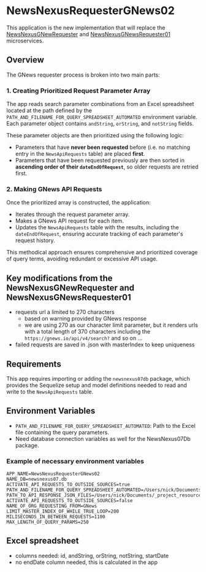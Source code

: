 # NewsNexusRequesterGNews02

This application is the new implementation that will replace the [NewsNexusGNewRequester](https://github.com/costa-rica/NewsNexusGNewRequester) and [NewsNexusGNewsRequester01](https://github.com/costa-rica/NewsNexusGNewsRequester01) microservices.

## Overview

The GNews requester process is broken into two main parts:

### 1. Creating Prioritized Request Parameter Array

The app reads search parameter combinations from an Excel spreadsheet located at the path defined by the `PATH_AND_FILENAME_FOR_QUERY_SPREADSHEET_AUTOMATED` environment variable. Each parameter object contains `andString`, `orString`, and `notString` fields.

These parameter objects are then prioritized using the following logic:

- Parameters that have **never been requested** before (i.e. no matching entry in the `NewsApiRequests` table) are placed **first**.
- Parameters that have been requested previously are then sorted in **ascending order of their `dateEndOfRequest`**, so older requests are retried first.

### 2. Making GNews API Requests

Once the prioritized array is constructed, the application:

- Iterates through the request parameter array.
- Makes a GNews API request for each item.
- Updates the `NewsApiRequests` table with the results, including the `dateEndOfRequest`, ensuring accurate tracking of each parameter's request history.

This methodical approach ensures comprehensive and prioritized coverage of query terms, avoiding redundant or excessive API usage.

## Key modifications from the NewsNexusGNewRequester and NewsNexusGNewsRequester01

- requests url a limited to 270 characters
  - based on warning provided by GNews response
  - we are using 270 as our character limit parameter, but it renders urls with a total length of 370 characters including the `https://gnews.io/api/v4/search?` and so on ...
- failed requests are saved in .json with masterIndex to keep uniqueness

## Requirements

This app requires importing or adding the `newsnexus07db` package, which provides the Sequelize setup and model definitions needed to read and write to the `NewsApiRequests` table.

## Environment Variables

- `PATH_AND_FILENAME_FOR_QUERY_SPREADSHEET_AUTOMATED`: Path to the Excel file containing the query parameters.
- Need database connection variables as well for the NewsNexus07Db package.

### Example of necessary environment variables

```env
APP_NAME=NewsNexusRequesterGNews02
NAME_DB=newsnexus07.db
ACTIVATE_API_REQUESTS_TO_OUTSIDE_SOURCES=true
PATH_AND_FILENAME_FOR_QUERY_SPREADSHEET_AUTOMATED=/Users/nick/Documents/_project_resources/NewsNexus07/utilities/GNewsRequestsAutomated.xlsx
PATH_TO_API_RESPONSE_JSON_FILES=/Users/nick/Documents/_project_resources/NewsNexus07/api_response_json_files
ACTIVATE_API_REQUESTS_TO_OUTSIDE_SOURCES=false
NAME_OF_ORG_REQUESTING_FROM=GNews
LIMIT_MASTER_INDEX_OF_WHILE_TRUE_LOOP=200
MILISECONDS_IN_BETWEEN_REQUESTS=1100
MAX_LENGTH_OF_QUERY_PARAMS=250
```

## Excel spreadsheet

- columns needed: id, andString, orString, notString, startDate
- no endDate column needed, this is calculated in the app
